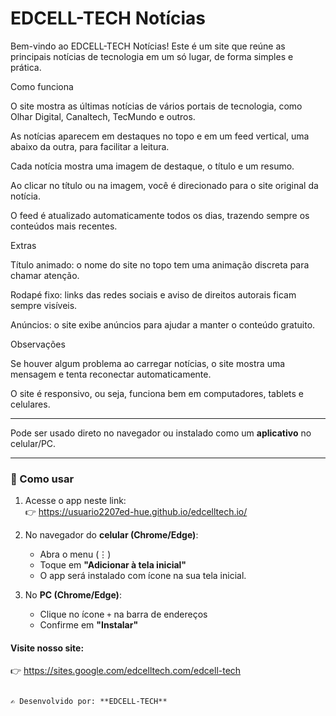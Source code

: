 # EDCELL-TECH Notícias

Bem-vindo ao EDCELL-TECH Notícias! Este é um site que reúne as principais notícias de tecnologia em um só lugar, de forma simples e prática.

Como funciona

O site mostra as últimas notícias de vários portais de tecnologia, como Olhar Digital, Canaltech, TecMundo e outros.

As notícias aparecem em destaques no topo e em um feed vertical, uma abaixo da outra, para facilitar a leitura.

Cada notícia mostra uma imagem de destaque, o título e um resumo.

Ao clicar no título ou na imagem, você é direcionado para o site original da notícia.

O feed é atualizado automaticamente todos os dias, trazendo sempre os conteúdos mais recentes.

Extras

Título animado: o nome do site no topo tem uma animação discreta para chamar atenção.

Rodapé fixo: links das redes sociais e aviso de direitos autorais ficam sempre visíveis.

Anúncios: o site exibe anúncios para ajudar a manter o conteúdo gratuito.

Observações

Se houver algum problema ao carregar notícias, o site mostra uma mensagem e tenta reconectar automaticamente.

O site é responsivo, ou seja, funciona bem em computadores, tablets e celulares.

---

Pode ser usado direto no navegador ou instalado como um **aplicativo** no celular/PC.

---

### 🚀 Como usar
1. Acesse o app neste link:  
   👉 https://usuario2207ed-hue.github.io/edcelltech.io/

2. No navegador do **celular (Chrome/Edge)**:  
   - Abra o menu (⋮)  
   - Toque em **"Adicionar à tela inicial"**  
   - O app será instalado com ícone na sua tela inicial.  

3. No **PC (Chrome/Edge)**:  
   - Clique no ícone `+` na barra de endereços  
   - Confirme em **"Instalar"**  

#### Visite nosso site: 

   👉 https://sites.google.com/edcelltech.com/edcell-tech

```

✍️ Desenvolvido por: **EDCELL-TECH**
